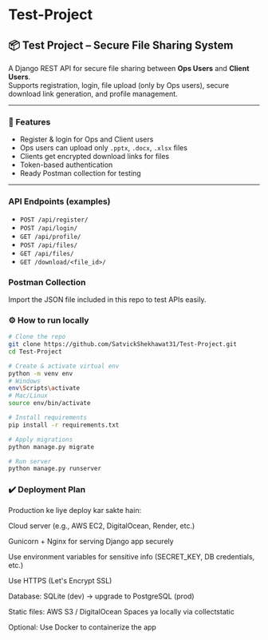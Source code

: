 # Test-Project

## 📦 Test Project – Secure File Sharing System

A Django REST API for secure file sharing between **Ops Users** and **Client Users**.  
Supports registration, login, file upload (only by Ops users), secure download link generation, and profile management.

---

### 🚀 Features
- Register & login for Ops and Client users
- Ops users can upload only `.pptx`, `.docx`, `.xlsx` files
- Clients get encrypted download links for files
- Token-based authentication
- Ready Postman collection for testing

---

### API Endpoints (examples)
- `POST /api/register/`
- `POST /api/login/`
- `GET /api/profile/`
- `POST /api/files/`
- `GET /api/files/`
- `GET /download/<file_id>/`

### Postman Collection
Import the JSON file included in this repo to test APIs easily.

### ⚙️ How to run locally

```bash
# Clone the repo
git clone https://github.com/SatvickShekhawat31/Test-Project.git
cd Test-Project

# Create & activate virtual env
python -m venv env
# Windows
env\Scripts\activate
# Mac/Linux
source env/bin/activate

# Install requirements
pip install -r requirements.txt

# Apply migrations
python manage.py migrate

# Run server
python manage.py runserver
```

### ✔️ Deployment Plan
Production ke liye deploy kar sakte hain:

Cloud server (e.g., AWS EC2, DigitalOcean, Render, etc.)

Gunicorn + Nginx for serving Django app securely

Use environment variables for sensitive info (SECRET_KEY, DB credentials, etc.)

Use HTTPS (Let's Encrypt SSL)

Database: SQLite (dev) → upgrade to PostgreSQL (prod)

Static files: AWS S3 / DigitalOcean Spaces ya locally via collectstatic

Optional: Use Docker to containerize the app



